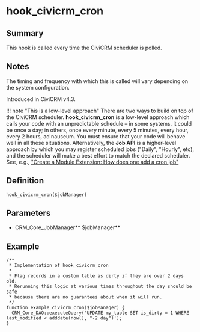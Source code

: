 # hook_civicrm_cron

## Summary

This hook is called every time the CiviCRM scheduler is polled.

## Notes

The timing and frequency with which this is called will vary depending on
the system configuration.

Introduced in CiviCRM v4.3.

!!! note "This is a low-level approach"
    There are two ways to build on top of the CiviCRM scheduler. **hook_civicrm_cron** is a low-level approach which calls your code with an unpredictable schedule – in some systems, it could be once a day; in others, once every minute, every 5 minutes, every hour, every 2 hours, ad nauseum. You must ensure that your code will behave well in all these situations. Alternatively, the **Job API** is a higher-level approach by which you may register scheduled jobs ("Daily", "Hourly", etc), and the scheduler will make a best effort to match the declared scheduler. See, e.g., ["Create a Module Extension: How does one add a cron job"](https://wiki.civicrm.org/confluence/display/CRMDOC/Create+a+Module+Extension#CreateaModuleExtension-Howdoesoneaddacronjob)


## Definition

    hook_civicrm_cron($jobManager)

## Parameters

-   CRM_Core_JobManager** $jobManager**

## Example

    /**
     * Implementation of hook_civicrm_cron
     *
     * Flag records in a custom table as dirty if they are over 2 days old.
     * Rerunning this logic at various times throughout the day should be safe
     * because there are no guarantees about when it will run.
     */
    function example_civicrm_cron($jobManager) {
      CRM_Core_DAO::executeQuery('UPDATE my_table SET is_dirty = 1 WHERE last_modified < adddate(now(), "-2 day")');
    }